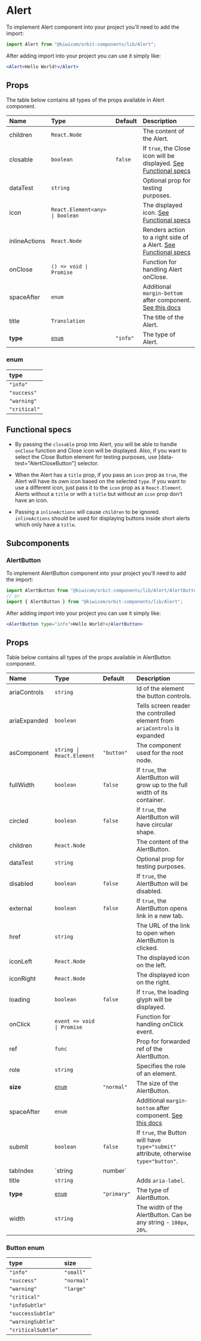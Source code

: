 # Alert

To implement Alert component into your project you'll need to add the import:

```jsx
import Alert from "@kiwicom/orbit-components/lib/Alert";
```

After adding import into your project you can use it simply like:

```jsx
<Alert>Hello World!</Alert>
```

## Props

The table below contains all types of the props available in Alert component.

| Name          | Type                            | Default  | Description                                                                                                                                     |
| :------------ | :------------------------------ | :------- | :---------------------------------------------------------------------------------------------------------------------------------------------- |
| children      | `React.Node`                    |          | The content of the Alert.                                                                                                                       |
| closable      | `boolean`                       | `false`  | If `true`, the Close icon will be displayed. [See Functional specs](#functional-specs)                                                          |
| dataTest      | `string`                        |          | Optional prop for testing purposes.                                                                                                             |
| icon          | `React.Element<any> \| boolean` |          | The displayed icon. [See Functional specs](#functional-specs)                                                                                   |
| inlineActions | `React.Node`                    |          | Renders action to a right side of a Alert. [See Functional specs](#functional-specs)                                                            |
| onClose       | `() => void \| Promise`         |          | Function for handling Alert onClose.                                                                                                            |
| spaceAfter    | `enum`                          |          | Additional `margin-bottom` after component. [See this docs](https://github.com/kiwicom/orbit-components/tree/master/src/common/getSpacingToken) |
| title         | `Translation`                   |          | The title of the Alert.                                                                                                                         |
| **type**      | [`enum`](#enum)                 | `"info"` | The type of Alert.                                                                                                                              |

### enum

| type         |
| :----------- |
| `"info"`     |
| `"success"`  |
| `"warning"`  |
| `"critical"` |

## Functional specs

- By passing the `closable` prop into Alert, you will be able to handle `onClose` function and Close icon will be displayed. Also, if you want to select the Close Button element for testing purposes, use [data-test="AlertCloseButton"] selector.

- When the Alert has a `title` prop, if you pass an `icon` prop as `true`, the Alert will have its own icon based on the selected `type`. If you want to use a different icon, just pass it to the `icon` prop as a `React.Element`. Alerts without a `title` or with a `title` but without an `icon` prop don't have an icon.

- Passing a `inlineActions` will cause `children` to be ignored. `inlineActions` should be used for displaying buttons inside short alerts which only have a `title`.

## Subcomponents

### AlertButton

To implement AlertButton component into your project you'll need to add the import:

```jsx
import AlertButton from "@kiwicom/orbit-components/lib/Alert/AlertButton";
// or
import { AlertButton } from "@kiwicom/orbit-components/lib/Alert";
```

After adding import into your project you can use it simply like:

```jsx
<AlertButton type="info">Hello World!</AlertButton>
```

## Props

Table below contains all types of the props available in AlertButton component.

| Name         | Type                       | Default     | Description                                                                                                                                     |
| :----------- | :------------------------- | :---------- | :---------------------------------------------------------------------------------------------------------------------------------------------- |
| ariaControls | `string`                   |             | Id of the element the button controls.                                                                                                          |
| ariaExpanded | `boolean`                  |             | Tells screen reader the controlled element from `ariaControls` is expanded                                                                      |
| asComponent  | `string \| React.Element`  | `"button"`  | The component used for the root node.                                                                                                           |
| fullWidth    | `boolean`                  | `false`     | If `true`, the AlertButton will grow up to the full width of its container.                                                                     |
| circled      | `boolean`                  | `false`     | If `true`, the AlertButton will have circular shape.                                                                                            |
| children     | `React.Node`               |             | The content of the AlertButton.                                                                                                                 |
| dataTest     | `string`                   |             | Optional prop for testing purposes.                                                                                                             |
| disabled     | `boolean`                  | `false`     | If `true`, the AlertButton will be disabled.                                                                                                    |
| external     | `boolean`                  | `false`     | If `true`, the AlertButton opens link in a new tab.                                                                                             |
| href         | `string`                   |             | The URL of the link to open when AlertButton is clicked.                                                                                        |
| iconLeft     | `React.Node`               |             | The displayed icon on the left.                                                                                                                 |
| iconRight    | `React.Node`               |             | The displayed icon on the right.                                                                                                                |
| loading      | `boolean`                  | `false`     | If `true`, the loading glyph will be displayed.                                                                                                 |
| onClick      | `event => void \| Promise` |             | Function for handling onClick event.                                                                                                            |
| ref          | `func`                     |             | Prop for forwarded ref of the AlertButton.                                                                                                      |
| role         | `string`                   |             | Specifies the role of an element.                                                                                                               |
| **size**     | [`enum`](#button-enum)     | `"normal"`  | The size of the AlertButton.                                                                                                                    |
| spaceAfter   | `enum`                     |             | Additional `margin-bottom` after component. [See this docs](https://github.com/kiwicom/orbit-components/tree/master/src/common/getSpacingToken) |
| submit       | `boolean`                  | `false`     | If `true`, the Button will have `type="submit"` attribute, otherwise `type="button"`.                                                           |
| tabIndex     | `string | number`          |             | Specifies the tab order of an element.                                                                                                          |
| title        | `string`                   |             | Adds `aria-label`.                                                                                                                              |
| **type**     | [`enum`](#button-enum)     | `"primary"` | The type of AlertButton.                                                                                                                        |
| width        | `string`                   |             | The width of the AlertButton. Can be any string - `100px`, `20%`.                                                                               |

### Button enum

| type               | size       |
| :----------------- | :--------- |
| `"info"`           | `"small"`  |
| `"success"`        | `"normal"` |
| `"warning"`        | `"large"`  |
| `"critical"`       |            |
| `"infoSubtle"`     |            |
| `"successSubtle"`  |            |
| `"warningSubtle"`  |            |
| `"criticalSubtle"` |            |
